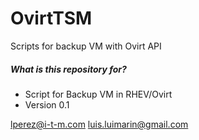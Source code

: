 # OvirtTSM
Scripts for backup VM with Ovirt API

##### What is this repository for? #####

* Script for Backup VM in RHEV/Ovirt
* Version 0.1

lperez@i-t-m.com
luis.luimarin@gmail.com
